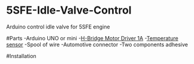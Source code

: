 # 5SFE-Idle-Valve-Control
Arduino control idle valve for 5SFE engine

#Parts
-Arduino UNO or mini
-[H-Bridge Motor Driver 1A](https://www.sparkfun.com/products/315)
-[Temperature sensor](https://www.sparkfun.com/products/14049)
-Spool of wire
-Automotive connector
-Two components adhesive

#Installation

